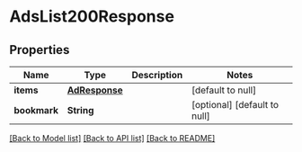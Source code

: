 # AdsList200Response

## Properties
Name | Type | Description | Notes
------------ | ------------- | ------------- | -------------
**items** | [**AdResponse**](AdResponse.md) |  | [default to null]
**bookmark** | **String** |  | [optional] [default to null]

[[Back to Model list]](../README.md#documentation-for-models) [[Back to API list]](../README.md#documentation-for-api-endpoints) [[Back to README]](../README.md)


